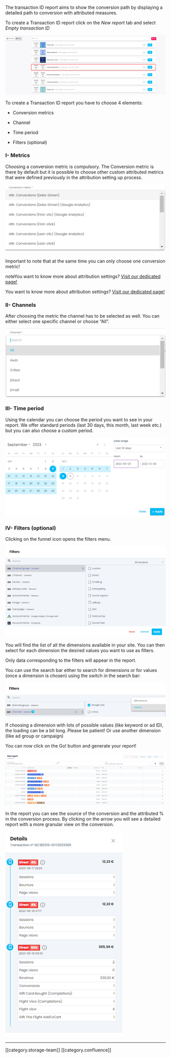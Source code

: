 The transaction ID report aims to show the conversion path by displaying a detailed path to conversion with attributed measures.

To create a Transaction ID report click on the _New report_ tab and select  _Empty transaction ID_ 

![](images/storage/image-20231009-123247.png)

To create a Transaction ID report you have to choose 4 elements:


* Conversion metrics


* Channel


* Time period


* Filters (optional)




### I- Metrics
Choosing a conversion metric is compulsory. The Conversion metric is there by default but it is possible to choose other custom attributed metrics that were defined previously in the attribution setting up process.

![](images/storage/image-20231009-123327.png)

Important to note that at the same time you can only choose one conversion metric!

noteYou want to know more about attribution settings? [Visit our dedicated page!](https://adloopwiki.atlassian.net/wiki/spaces/AHEN/pages/1999208449)

You want to know more about attribution settings? [Visit our dedicated page!](https://adloopwiki.atlassian.net/wiki/spaces/AHEN/pages/1999208449)


### II- Channels
After choosing the metric the channel has to be selected as well. You can either select one specific channel or choose “All”.

![](images/storage/image-20231009-123346.png)


### III- Time period
Using the calendar you can choose the period you want to see in your report. We offer standard periods (last 30 days, this month, last week etc.) but you can also choose a custom period.

![](images/storage/image-20231009-123402.png)


### IV- Filters (optional)
Clicking on the funnel icon opens the filters menu.

![](images/storage/image-20231009-123421.png)

You will find the list of all the dimensions available in your site. You can then select for each dimension the desired values you want to use as filters.

Only data corresponding to the filters will appear in the report.

You can use the search bar either to search for dimensions or for values (once a dimension is chosen) using the switch in the search bar:

![](images/storage/image-20231009-123459.png)

If choosing a dimension with lots of possible values (like keyword or ad ID), the loading can be a bit long. Please be patient! Or use another dimension (like ad group or campaign)

You can now click on the Go! button and generate your report!

![](images/storage/image-20231009-123545.png)

In the report you can see the source of the conversion and the attributed % in the conversion process. By clicking on the arrow you will see a detailed report with a more granular view on the conversion.

![](images/storage/image-20231009-123601.png)



*****

[[category.storage-team]] 
[[category.confluence]] 
